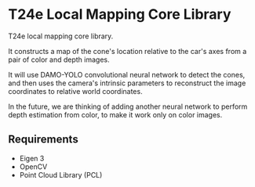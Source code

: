 # T24e Local Mapping Core Library

T24e local mapping core library.

It constructs a map of the cone's location relative to the car's axes from a pair of color and depth images.

It will use DAMO-YOLO convolutional neural network to detect the cones, and then uses the camera's intrinsic parameters
to reconstruct the image coordinates to relative world coordinates.

In the future, we are thinking of adding another neural network to perform depth estimation
from color, to make it work only on color images.

## Requirements

- Eigen 3
- OpenCV
- Point Cloud Library (PCL)